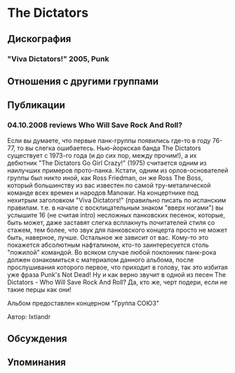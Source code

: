 # The Dictators



## Дискография

### "Viva Dictators!" 2005, Punk




## Отношения с другими группами


## Публикации

### 04.10.2008 reviews Who Will Save Rock And Roll?

<P>Если вы думаете, что первые панк-группы появились где-то в году 76-77, то вы слегка ошибаетесь. Нью-йоркская банда The Dictators существует с 1973-го года (и до сих пор, между прочим!), а их дебютник&nbsp;"The Dictators Go Girl Crazy!" (1975) считается одним из наилучших примеров прото-панка. Кстати, одним из орлов-основателей группы был никто иной, как Ross Friedman, он же Ross The Boss, который большинству из вас известен по самой тру-металической команде всех времен и народов Manowar. На концертнике под нехитрым заголовком "Viva Dictators!" (правильно писать по испанским правилам. т.е. в начале с восклицательным знаком "вверх ногами") вы услышите 16 (не считая intro) несложных панковских песенок, которые, быть может, даже заставят слегка всплакнуть почитателей стиля со стажем, тем более, что звук для панковского концерта просто не может быть, наверное, лучше. Остальное же зависит от вас. Кому-то это покажется абсолютным нафталином, кто-то заинтересуется столь "пожилой" командой. Во всяком случае любой поклонник панк-рока должен ознакомиться с материалом данного альбома, после прослушивания которого первое, что приходит в голову, так это избитая уже фраза Punk's Not Dead! Ну и как верно звучит в одной из песен The Dictators - Who Will Save Rock And Roll? Да, кто же, черт подери, если не такие перцы как они!</P>
<P>Альбом предоставлен концерном "Группа СОЮЗ"</P>
Автор: Ixtiandr


## Обсуждения


## Упоминания

